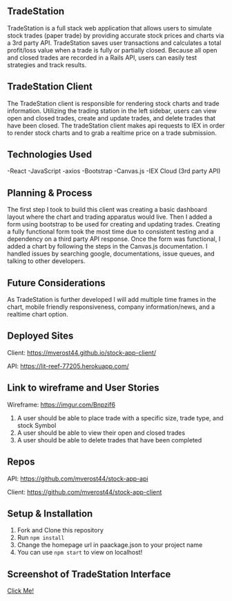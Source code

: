 ## TradeStation

TradeStation is a full stack web application that allows users to simulate stock trades (paper trade) by providing accurate stock prices and charts via a 3rd party API.  TradeStation saves user transactions and calculates a total profit/loss value when a trade is fully or partially closed.  Because all open and closed trades are recorded in a Rails API, users can easily test strategies and track results.

## TradeStation Client

The TradeStation client is responsible for rendering stock charts and trade information. Utilizing the trading station in the left sidebar, users can view open and closed trades, create and update trades, and delete trades that have been closed. The tradeStation client makes api requests to IEX in order to render stock charts and to grab a realtime price on a trade submission.

## Technologies Used

-React -JavaScript -axios -Bootstrap -Canvas.js -IEX Cloud (3rd party API)

## Planning & Process

The first step I took to build this client was creating a basic dashboard layout where the chart and trading apparatus would live.  Then I added a form using bootstrap to be used for creating and updating trades. Creating a fully functional form took the most time due to consistent testing and a dependency on a third party API response.  Once the form was functional, I added a chart by following the steps in the Canvas.js documentation. I handled issues by searching google, documentations, issue queues, and talking to other developers.

## Future Considerations

As TradeStation is further developed I will add multiple time frames in the chart, mobile friendly responsiveness, company information/news, and a realtime chart option.

## Deployed Sites

Client: https://mverost44.github.io/stock-app-client/

API: https://lit-reef-77205.herokuapp.com/

## Link to wireframe and User Stories

Wireframe: https://imgur.com/Bnpzif6

1. A user should be able to place trade with a specific size, trade type, and stock Symbol
2. A user should be able to view their open and closed trades
3. A user should be able to delete trades that have been completed

## Repos

API: https://github.com/mverost44/stock-app-api

Client: https://github.com/mverost44/stock-app-client

## Setup & Installation

1. Fork and Clone this repository
2. Run `npm install`
3. Change the homepage url in paackage.json to your project name
4. You can use `npm start` to view on localhost!

## Screenshot of TradeStation Interface

[Click Me!](https://i.imgur.com/T44SqwJ.png)
